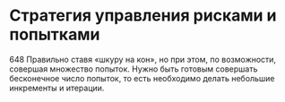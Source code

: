 # Стратегия управления рисками и попытками

648 Правильно ставя «шкуру на кон», но при этом, по возможности, совершая множество попыток. Нужно быть готовым совершать бесконечное число попыток, то есть необходимо делать небольшие инкременты и итерации.
